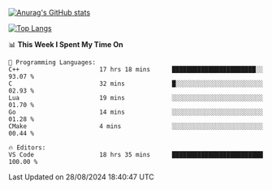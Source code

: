[![Anurag's GitHub stats](https://github-readme-stats.vercel.app/api?username=wugouzi&count_private=true)](https://github.com/anuraghazra/github-readme-stats)

[![Top Langs](https://github-readme-stats.vercel.app/api/top-langs/?username=wugouzi&layout=compact&count_private=true&hide=html)](https://github.com/anuraghazra/github-readme-stats)

<!--START_SECTION:waka-->
📊 **This Week I Spent My Time On** 

```text
💬 Programming Languages: 
C++                      17 hrs 18 mins      ███████████████████████░░   93.07 % 
C                        32 mins             █░░░░░░░░░░░░░░░░░░░░░░░░   02.93 % 
Lua                      19 mins             ░░░░░░░░░░░░░░░░░░░░░░░░░   01.70 % 
Go                       14 mins             ░░░░░░░░░░░░░░░░░░░░░░░░░   01.28 % 
CMake                    4 mins              ░░░░░░░░░░░░░░░░░░░░░░░░░   00.44 % 

🔥 Editors: 
VS Code                  18 hrs 35 mins      █████████████████████████   100.00 % 
```


 Last Updated on 28/08/2024 18:40:47 UTC
<!--END_SECTION:waka-->

<!--
**wugouzi/wugouzi** is a ✨ _special_ ✨ repository because its `README.md` (this file) appears on your GitHub profile.

Here are some ideas to get you started:

- 🔭 I’m currently working on ...
- 🌱 I’m currently learning ...
- 👯 I’m looking to collaborate on ...
- 🤔 I’m looking for help with ...
- 💬 Ask me about ...
- 📫 How to reach me: ...
- 😄 Pronouns: ...
- ⚡ Fun fact: ...
-->
